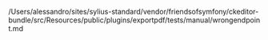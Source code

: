 /Users/alessandro/sites/sylius-standard/vendor/friendsofsymfony/ckeditor-bundle/src/Resources/public/plugins/exportpdf/tests/manual/wrongendpoint.md